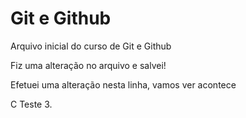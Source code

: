 # Git e Github
Arquivo inicial do curso de Git e Github

Fiz uma alteração no arquivo e salvei!

Efetuei uma alteração nesta linha, vamos ver acontece


C
Teste 3.
